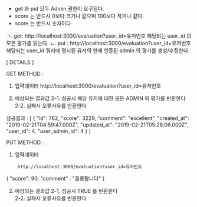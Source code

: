 
* get 과 put 모두 Admin 권한이 요구된다.
* score 는 반드시 0보다 크거나 같으며  100보다 작거나 같다.
* score 는 반드시 숫자이다

ㄱ. get:  http://localhost:3000/evaluation?user_id=유저번호
                해당되는 user_id 의 모든 평가를 읽는다.
ㄴ. put : http://localhost:3000/evaluation?user_id=유저번호
                해당되는 user_id 쿼리에 명시된 유저의 현재 인증된 admin 의 평가를 생성/수정한다 

[ DETAILS ]

GET METHOD : 
          

1. 입력데이터
        http://localhost:3000/evaluation?user_id=유저번호

2. 예상되는 결과값
    2-1. 성공시 
            해당 유저에 대한 모든 ADMIN 의 평가를 반환한다
    2-2. 실패시
            오류사유를 반환한다        

 성공결과 : 
[
    {
        "id": 782,
        "score": 3229,
        "comment": "excellent",
        "created_at": "2019-02-21T04:59:47.000Z",
        "updated_at": "2019-02-21T05:28:06.000Z",
        "user_id": 4,
        "user_admin_id": 4
    }
]

PUT METHOD : 

1. 입력데이터

        http://localhost:3000/evaluation?user_id=유저번호

{
        "score": 90,
        "comment" : "훌륭합니다"
}


2. 예상되는 결과값
    2-1. 성공시 
            TRUE 를 반환한다                
    2-2. 실패시
            오류사유를 반환한다        
